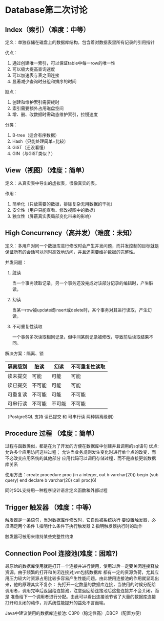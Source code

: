 # Database第二次讨论

## Index（索引）（难度：中等）

定义：单独存储在磁盘上的数据库结构，包含着对数据表里所有记录的引用指针

优点：

1. 通过创建唯一索引，可以保证table中每一row的唯一性
2. 可以极大提高查询速度
3. 可以加速表与表之间连接
4. 显著减少查询时分组和排序的时间

缺点：

1. 创建和维护索引需要耗时
2. 索引需要额外占用磁盘空间
3. 增、删、改数据时需动态维护索引，拉慢速度

分类：

1. B-tree（适合有序数据）
2. Hash（只能处理简单=比较）
3. GiST（还没看懂）
4. GIN（与GiST类似？）

## View（视图）（难度：简单）

定义：从真实表中导出的虚拟表，很像真实的表。

作用：

1. 简单化（只放需要的数据，排除复杂无用数据的干扰）
2. 安全性（用户只能查看、修改视图中的数据）
3. 独立性（屏蔽真实表局部变化带来的影响）

## High Concurrency（高并发）（难度：未知）

定义：多用户对同一个数据库进行修改时会产生并发问题，而并发控制的目标就是保证所有的会话可以同时高效地访问，并且还需要维护数据的完整性。

并发问题：

1. 脏读

   当一个事务读取记录，另一个事务还没完成对该部分记录的编辑时，产生脏读。

2. 幻读

   当某一row被update或insert或delete时，某个事务对其进行读取，产生幻读。

3. 不可重复性读取

   一个事务多次读取相同记录，但中间某刻记录被修改，导致前后读取结果不同。

解决方案：隔离、锁

| 隔离级别 | 脏读   | 幻读   | 不可重复性读取 |
| -------- | ------ | ------ | -------------- |
| 读未提交 | 可能   | 可能   | 可能           |
| 读已提交 | 不可能 | 可能   | 可能           |
| 可重复读 | 不可能 | 可能   | 不可能         |
| 可串行读 | 不可能 | 不可能 | 不可能         |

（PostgreSQL 支持 读已提交 和 可串行读 两种隔离级别）

## Procedure 过程 （难度：简单）
过程与函数类似，都是在为了开发的方便在数据库中创建并且调用的sql语句
优点:允许多个应用访问这些过程；
	允许当业务规则发生变化时进行单个点的改变，而不必改变应用系统的其他部分
	应用代码可以调用存储过程，而不是直接更新数据库关系

使用方法：create procedure proc (in a integer, out b varchar(20))
		   begin
		    (sub query)
		   end
		   declare b varchar(20)
		   call proc(6)


同时SQL支持用一种程序设计语言定义函数和外部过程



## Trigger 触发器 （难度：中等）
触发器是一条语句，当对数据库作修改时，它自动被系统执行
要设置触发器，必须满足两个条件
1.指明什么条件下执行触发器
2.指明触发器执行时的动作

触发器可被用来维持某些完整性约束


## Connection Pool 连接池(难度：困难?)

最原始的数据库使用就是打开一个连接并进行使用，使用过后一定要关闭连接释放资源。由于频繁的打开和关闭连接对jvm包括数据库
都有一定的资源负荷，尤其应用压力较大时资源占用比较多容易产生性能问题。由此使用连接池的作用就显现出来，他的原理其实不复杂：
先打开一定数量的数据库连接，当使用的时候分配给调用者，调用完毕后返回给连接池，注意返回给连接池后这些连接并不会关闭，而是
准备给下一个调用者进行分配。由此可以看出连接池节省了大量的数据库连接打开和关闭的动作，对系统性能提升的益处不言而喻。

Java中建议使用的数据库连接池: C3P0（稳定性高）,DBCP（配置方便）
